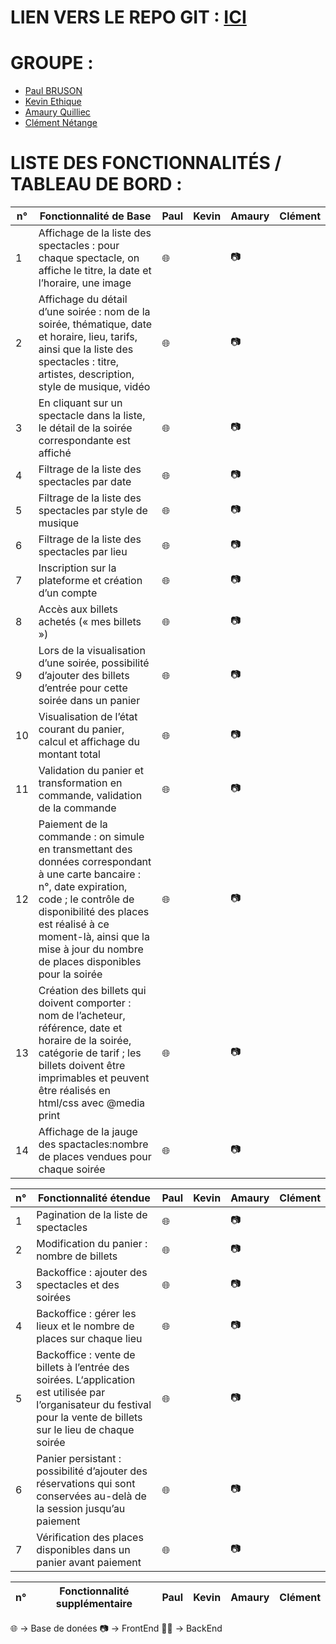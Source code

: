 # LIEN VERS LE REPO GIT : [ICI](https://github.com/EtiqueKevin/NRV-Atelier-web-1)

# GROUPE :
- [Paul BRUSON](https://github.com/Dr-J-Watson)
- [Kevin Ethique](https://github.com/EtiqueKevin)
- [Amaury Quilliec](https://github.com/Aliec-AQ)
- [Clément Nétange](https://github.com/clem-png)

# LISTE DES FONCTIONNALITÉS / TABLEAU DE BORD :

| n° | Fonctionnalité de Base | Paul | Kevin | Amaury | Clément |
|----|----------------|------|-------|--------|---------|
|1| Affichage de la liste des spectacles : pour chaque spectacle, on affiche le titre, la date et l’horaire, une image | 🌐 |  | 📷 |  |
|2| Affichage du détail d’une soirée : nom de la soirée, thématique, date et horaire, lieu, tarifs, ainsi que la liste des spectacles : titre, artistes, description, style de musique, vidéo | 🌐 |  | 📷 |  |
|3| En cliquant sur un spectacle dans la liste, le détail de la soirée correspondante est affiché | 🌐 |  | 📷 |  |
|4| Filtrage de la liste des spectacles par date | 🌐 |  | 📷 |  |
|5| Filtrage de la liste des spectacles par style de musique | 🌐 |  | 📷 |  |
|6| Filtrage de la liste des spectacles par lieu | 🌐 |  | 📷 |  |
|7| Inscription sur la plateforme et création d’un compte | 🌐 |  | 📷 |  |
|8| Accès aux billets achetés (« mes billets ») | 🌐 |  | 📷 |  |
|9| Lors de la visualisation d’une soirée, possibilité d’ajouter des billets d’entrée pour cette soirée dans un panier | 🌐 |  | 📷 |  |
|10| Visualisation de l’état courant du panier, calcul et affichage du montant total | 🌐 |  | 📷 |  |
|11| Validation du panier et transformation en commande, validation de la commande | 🌐 |  | 📷 |  |
|12| Paiement de la commande : on simule en transmettant des données correspondant à une carte bancaire : n°, date expiration, code ; le contrôle de disponibilité des places est réalisé à ce moment-là, ainsi que la mise à jour du nombre de places disponibles pour la soirée | 🌐 |  | 📷 |  |
|13| Création des billets qui doivent comporter : nom de l’acheteur, référence, date et horaire de la soirée, catégorie de tarif ; les billets doivent être imprimables et peuvent être réalisés en html/css avec @media print | 🌐 |  | 📷 |  |
|14| Affichage de la jauge des spactacles:nombre de places vendues pour chaque soirée | 🌐 |  | 📷 |  |

|n°|Fonctionnalité étendue | Paul | Kevin | Amaury | Clément |
|----|----------------|------|-------|--------|---------|
|1| Pagination de la liste de spectacles | 🌐 |  | 📷 |  |
|2| Modification du panier : nombre de billets | 🌐 |  | 📷 |  |
|3| Backoffice : ajouter des spectacles et des soirées | 🌐 |  | 📷 |  |
|4| Backoffice : gérer les lieux et le nombre de places sur chaque lieu | 🌐 |  | 📷 |  |
|5| Backoffice : vente de billets à l’entrée des soirées. L‘application est utilisée par l’organisateur du festival pour la vente de billets sur le lieu de chaque soirée | 🌐 |  | 📷 |  |
|6| Panier persistant : possibilité d’ajouter des réservations qui sont conservées au-delà de la session jusqu’au paiement | 🌐 |  | 📷 |  |
|7| Vérification des places disponibles dans un panier avant paiement | 🌐 |  | 📷 |  |

| n° |Fonctionnalité supplémentaire | Paul | Kevin | Amaury | Clément |
|----|----------------|------|-------|--------|---------|

🌐 -> Base de donées
📷 -> FrontEnd
🥷🏻 -> BackEnd

